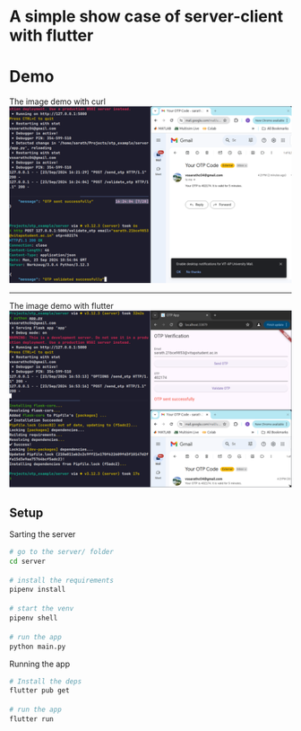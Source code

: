 # A simple show case of server-client with flutter 

# Demo 
The image demo with curl
![Image of server and curl](./assets/screenshot.png)

---

The image demo with flutter
![Image of server and flutter](./assets/screenshot2.png)

## Setup 
Sarting the server
```bash
# go to the server/ folder
cd server 

# install the requirements
pipenv install

# start the venv 
pipenv shell 

# run the app 
python main.py
```

Running the app 
```bash 
# Install the deps
flutter pub get

# run the app 
flutter run
```
